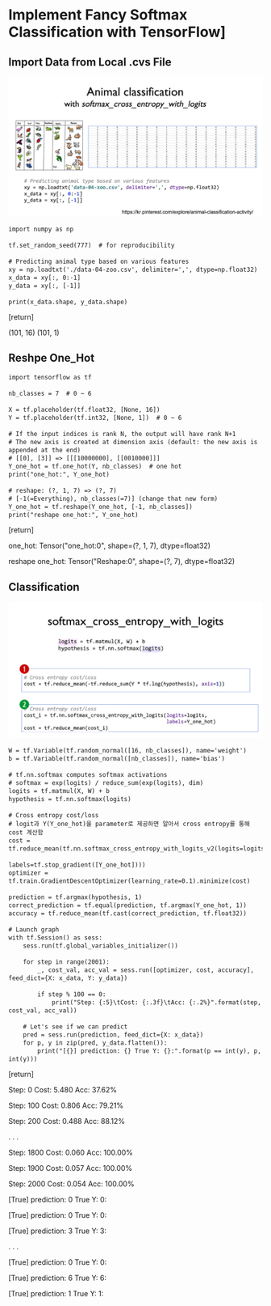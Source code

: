 # Implement Fancy Softmax Classification with TensorFlow]



## Import Data from Local .cvs File

![picture_Animal_Classification](./picture_Animal_Classification.PNG)
    
    import numpy as np
    
    tf.set_random_seed(777)  # for reproducibility
    
    # Predicting animal type based on various features
    xy = np.loadtxt('./data-04-zoo.csv', delimiter=',', dtype=np.float32)
    x_data = xy[:, 0:-1]
    y_data = xy[:, [-1]]
    
    print(x_data.shape, y_data.shape)

[return]

(101, 16) (101, 1)

## Reshpe One_Hot

    import tensorflow as tf
    
    nb_classes = 7  # 0 ~ 6

    X = tf.placeholder(tf.float32, [None, 16])
    Y = tf.placeholder(tf.int32, [None, 1])  # 0 ~ 6
    
    # If the input indices is rank N, the output will have rank N+1
    # The new axis is created at dimension axis (default: the new axis is appended at the end)
    # [[0], [3]] => [[[10000000], [[0010000]]]
    Y_one_hot = tf.one_hot(Y, nb_classes)  # one hot
    print("one_hot:", Y_one_hot)
    
    # reshape: (?, 1, 7) => (?, 7)
    # [-1(=Everything), nb_classes(=7)] (change that new form)
    Y_one_hot = tf.reshape(Y_one_hot, [-1, nb_classes])
    print("reshape one_hot:", Y_one_hot)
    
[return]

one_hot: Tensor("one_hot:0", shape=(?, 1, 7), dtype=float32)

reshape one_hot: Tensor("Reshape:0", shape=(?, 7), dtype=float32)

## Classification

![picture_Cross_Entropy_with_Logits](./picture_Cross_Entropy_with_Logits.PNG)
    
    W = tf.Variable(tf.random_normal([16, nb_classes]), name='weight')
    b = tf.Variable(tf.random_normal([nb_classes]), name='bias')

    # tf.nn.softmax computes softmax activations
    # softmax = exp(logits) / reduce_sum(exp(logits), dim)
    logits = tf.matmul(X, W) + b
    hypothesis = tf.nn.softmax(logits)

    # Cross entropy cost/loss
    # logit과 Y(Y_one_hot)을 parameter로 제공하면 알아서 cross entropy를 통해 cost 계산함
    cost = tf.reduce_mean(tf.nn.softmax_cross_entropy_with_logits_v2(logits=logits,
                                                                     labels=tf.stop_gradient([Y_one_hot])))
    optimizer = tf.train.GradientDescentOptimizer(learning_rate=0.1).minimize(cost)

    prediction = tf.argmax(hypothesis, 1)
    correct_prediction = tf.equal(prediction, tf.argmax(Y_one_hot, 1))
    accuracy = tf.reduce_mean(tf.cast(correct_prediction, tf.float32))

    # Launch graph
    with tf.Session() as sess:
        sess.run(tf.global_variables_initializer())

        for step in range(2001):
            _, cost_val, acc_val = sess.run([optimizer, cost, accuracy], feed_dict={X: x_data, Y: y_data})

            if step % 100 == 0:
                print("Step: {:5}\tCost: {:.3f}\tAcc: {:.2%}".format(step, cost_val, acc_val))

        # Let's see if we can predict
        pred = sess.run(prediction, feed_dict={X: x_data})
        for p, y in zip(pred, y_data.flatten()):
            print("[{}] prediction: {} True Y: {}:".format(p == int(y), p, int(y))) 

[return]

Step:     0	Cost: 5.480	Acc: 37.62%

Step:   100	Cost: 0.806	Acc: 79.21%

Step:   200	Cost: 0.488	Acc: 88.12%

. . .

Step:  1800	Cost: 0.060	Acc: 100.00%

Step:  1900	Cost: 0.057	Acc: 100.00%

Step:  2000	Cost: 0.054	Acc: 100.00%

[True] prediction: 0 True Y: 0:

[True] prediction: 0 True Y: 0:

[True] prediction: 3 True Y: 3:

. . .

[True] prediction: 0 True Y: 0:

[True] prediction: 6 True Y: 6:

[True] prediction: 1 True Y: 1: